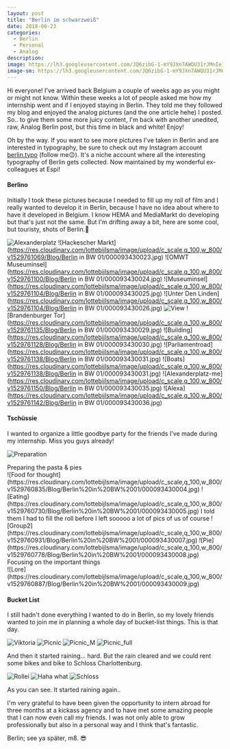 ```yaml
---
layout: post
title: "Berlin im schwarzweiß"
date: 2018-06-23
categories:
  - Berlin
  - Personal
  - Analog
description:
image: https://lh3.googleusercontent.com/JQ6zibG-1-mY9JXn7AWQU31rJMnIe11blZBzMVl-neSd0HwZ_UM1P7VjoE_Beec6GNGrCaKVbS57vqHinensb1nCXJ_Kv6waKbCGQCtRResjNvNNB-lh_N6Uxc9Ca-XQNcJEhaMOhRckzq1ljgcXc0Wzu-yvpzDbEpLEtzpXEm81MSsUUMt68Wl_6wDzcgeGD-qblKOY9uOMLSKRiOHJABRIglQeU-0pSDw5YzfKOPW5Fn7e3gu2TQnSY4SS18zFFEiqID4ut82rWLUy9GvmDwZfkm045LQeJms2r3MVCfG5HALPIC5p_bLs3mQ6ZTr4QaLdYkG2JAZKMMXGbM82Rm0Taqd3XlErMtYnzKh-ifdgOX5DSpEI-ja9Wy1ToC5edwmrQLmBrj-gglX8Tm7_7jISC2bcjknn5QQGNg1VWOQOyKxuCYiP3Y30XTsT2tban2PyJHGLAGhoaQPs6q-QzoK1rmTo_ag9PSzNouRhuKi4QZX6fIl_znyiPlyVCUfvTtuRnAmpBMnGHd6Bt5AO_iR9PoOeydMSQV3p-kDhacTmyv3wMx-KS44pSAVRGUim_dUfexFElguXw1QGS6Pf0KLwbM4Le6Q6li8SpiI3pY4pm5-n3VMN2hZGx10veJELavIKyYqwA9Y2UMdfj9FEsotbDPM=w1545-h1024-no
image-sm: https://lh3.googleusercontent.com/JQ6zibG-1-mY9JXn7AWQU31rJMnIe11blZBzMVl-neSd0HwZ_UM1P7VjoE_Beec6GNGrCaKVbS57vqHinensb1nCXJ_Kv6waKbCGQCtRResjNvNNB-lh_N6Uxc9Ca-XQNcJEhaMOhRckzq1ljgcXc0Wzu-yvpzDbEpLEtzpXEm81MSsUUMt68Wl_6wDzcgeGD-qblKOY9uOMLSKRiOHJABRIglQeU-0pSDw5YzfKOPW5Fn7e3gu2TQnSY4SS18zFFEiqID4ut82rWLUy9GvmDwZfkm045LQeJms2r3MVCfG5HALPIC5p_bLs3mQ6ZTr4QaLdYkG2JAZKMMXGbM82Rm0Taqd3XlErMtYnzKh-ifdgOX5DSpEI-ja9Wy1ToC5edwmrQLmBrj-gglX8Tm7_7jISC2bcjknn5QQGNg1VWOQOyKxuCYiP3Y30XTsT2tban2PyJHGLAGhoaQPs6q-QzoK1rmTo_ag9PSzNouRhuKi4QZX6fIl_znyiPlyVCUfvTtuRnAmpBMnGHd6Bt5AO_iR9PoOeydMSQV3p-kDhacTmyv3wMx-KS44pSAVRGUim_dUfexFElguXw1QGS6Pf0KLwbM4Le6Q6li8SpiI3pY4pm5-n3VMN2hZGx10veJELavIKyYqwA9Y2UMdfj9FEsotbDPM=w1545-h1024-no
---
```


Hi everyone! I've arrived back Belgium a couple of weeks ago as you might or might not know. Within these weeks a lot of people asked me how my internship went and if I enjoyed staying in Berlin. They told me they followed my blog and enjoyed the analog pictures (and the one article hehe) I posted. So.. to give them some more juicy content, I'm back with another unedited, raw, Analog Berlin post, but this time in black and white! Enjoy!

Oh by the way. If you want to see more pictures I've taken in Berlin and are interested in typography, be sure to check out my Instagram account [berlin.typo](https://instagram.com/berlin.typo) (follow me😉). It's a niche account where all the interesting typography of Berlin gets collected. Now maintained by my wonderful ex-colleagues at Espi!

#### Berlino

Initially I took these pictures because I needed to fill up my roll of film and I really wanted to develop it in Berlin, because I have no idea about where to have it developed in Belgium. I know HEMA and MediaMarkt do developing but that's just not the same. But I'm drifting away a bit, here are some cool, but touristy, shots of Berlin.🤟

![Alexanderplatz](https://res.cloudinary.com/lottebijlsma/image/upload/c_scale,q_100,w_800/v1529761075/Blog/Berlin%20in%20BW%2001/000093430022.jpg)
![Hackescher Markt](https://res.cloudinary.com/lottebijlsma/image/upload/c_scale,q_100,w_800/v1529761069/Blog/Berlin in BW 01/000093430023.jpg)
![OMWT Museuminsel](https://res.cloudinary.com/lottebijlsma/image/upload/c_scale,q_100,w_800/v1529761100/Blog/Berlin in BW 01/000093430024.jpg)
![Museuminsel](https://res.cloudinary.com/lottebijlsma/image/upload/c_scale,q_100,w_800/v1529761104/Blog/Berlin in BW 01/000093430025.jpg)
![Unter Den Linden](https://res.cloudinary.com/lottebijlsma/image/upload/c_scale,q_100,w_800/v1529761104/Blog/Berlin in BW 01/000093430026.jpg)
![View](https://res.cloudinary.com/lottebijlsma/image/upload/c_scale,q_100,w_800/v1529761087/Blog/Berlin%20in%20BW%2001/000093430028.jpg)
![Brandenburger Tor](https://res.cloudinary.com/lottebijlsma/image/upload/c_scale,q_100,w_800/v1529761135/Blog/Berlin in BW 01/000093430029.jpg)
![Building](https://res.cloudinary.com/lottebijlsma/image/upload/c_scale,q_100,w_800/v1529761128/Blog/Berlin in BW 01/000093430030.jpg)
![Parliamentroad](https://res.cloudinary.com/lottebijlsma/image/upload/c_scale,q_100,w_800/v1529761138/Blog/Berlin in BW 01/000093430031.jpg)
![Boats](https://res.cloudinary.com/lottebijlsma/image/upload/c_scale,q_100,w_800/v1529761138/Blog/Berlin in BW 01/000093430031.jpg)
![Alexanderplatz-me](https://res.cloudinary.com/lottebijlsma/image/upload/c_scale,q_100,w_800/v1529761150/Blog/Berlin in BW 01/000093430035.jpg)
![Alexa](https://res.cloudinary.com/lottebijlsma/image/upload/c_scale,q_100,w_800/v1529761142/Blog/Berlin in BW 01/000093430036.jpg)

#### Tschüssie

I wanted to organize a little goodbye party for the friends I've made during my internship. Miss you guys already!

![Preparation](https://res.cloudinary.com/lottebijlsma/image/upload/c_scale,q_100,w_800/v1529760768/Blog/Berlin%20in%20BW%2001/000093430001.jpg)
<figcaption>Preparing the pasta & pies</figcaption>
![Food for thought](https://res.cloudinary.com/lottebijlsma/image/upload/c_scale,q_100,w_800/v1529760835/Blog/Berlin%20in%20BW%2001/000093430004.jpg)
![Eating](https://res.cloudinary.com/lottebijlsma/image/upload/c_scale,q_100,w_800/v1529760730/Blog/Berlin%20in%20BW%2001/000093430005.jpg)
I told them I had to fill the roll before I left sooooo a lot of pics of us of course
![Group2](https://res.cloudinary.com/lottebijlsma/image/upload/c_scale,q_100,w_800/v1529760931/Blog/Berlin%20in%20BW%2001/000093430007.jpg)
![Pie](https://res.cloudinary.com/lottebijlsma/image/upload/c_scale,q_100,w_800/v1529760778/Blog/Berlin%20in%20BW%2001/000093430008.jpg)
<figcaption>Focusing on the important things</figcaption>
![Lore](https://res.cloudinary.com/lottebijlsma/image/upload/c_scale,q_100,w_800/v1529760887/Blog/Berlin%20in%20BW%2001/000093430009.jpg)

#### Bucket List
I still hadn't done everything I wanted to do in Berlin, so my lovely friends wanted to join me in planning a whole day of bucket-list things. This is that day.

![Viktoria](https://res.cloudinary.com/lottebijlsma/image/upload/c_scale,q_100,w_800/v1529760951/Blog/Berlin%20in%20BW%2001/000093430010.jpg)
![Picnic](https://res.cloudinary.com/lottebijlsma/image/upload/c_scale,q_100,w_800/v1529760884/Blog/Berlin%20in%20BW%2001/000093430011.jpg)
![Picnic_M](https://res.cloudinary.com/lottebijlsma/image/upload/c_scale,q_100,w_800/v1529760967/Blog/Berlin%20in%20BW%2001/000093430012.jpg)
![Picnic_full](https://res.cloudinary.com/lottebijlsma/image/upload/c_scale,q_100,w_800/v1529761125/Blog/Berlin%20in%20BW%2001/000093430013.jpg)

And then it started raining... hard. But the rain cleared and we could rent some bikes and bike to Schloss Charlottenburg.

![Rollei](https://res.cloudinary.com/lottebijlsma/image/upload/c_scale,q_100,w_800/v1529761069/Blog/Berlin%20in%20BW%2001/000093430015.jpg)
![Haha what](https://res.cloudinary.com/lottebijlsma/image/upload/c_scale,q_100,w_800/v1529760999/Blog/Berlin%20in%20BW%2001/000093430016.jpg)
![Schloss](https://res.cloudinary.com/lottebijlsma/image/upload/c_scale,q_100,w_800/v1529761014/Blog/Berlin%20in%20BW%2001/000093430019.jpg)
<figcaption>As you can see. It started raining again..</figcaption>



I'm very grateful to have been given the opportunity to intern abroad for three months at a kickass agency and to have met some amazing people that I can now even call my friends. I was not only able to grow professionally but also in a personal way and I think that's fantastic.

Berlin; see ya später, m8. 😎
